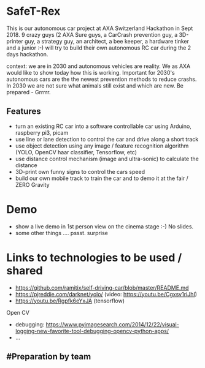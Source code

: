 # SafeT-Rex
This is our autonomous car project at AXA Switzerland Hackathon in Sept 2018.
9 crazy guys (2 AXA Sure guys, a CarCrash prevention guy, a 3D-printer guy, a strategy guy, an architect, a bee keeper, a hardware tinker and a junior :-) will try to build their own autonomous RC car during the 2 days hackathon.

context: we are in 2030 and autonomous vehicles are reality. We as AXA would like to show today how this is working. Important for 2030's autonomous cars are the the newest prevention methods to reduce crashs. In 2030 we are not sure what animals still exist and which are new. Be prepared - Grrrrr.

## Features
- turn an existing RC car into a software controllable car using Arduino, raspberry pi3, picam
- use line or lane detection to control the car and drive along a short track 
- use object detection using any image / feature recognition algorithm (YOLO, OpenCV haar classifier, Tensorflow, etc)
- use distance control mechanism (image and ultra-sonic) to calculate the distance
- 3D-print own funny signs to control the cars speed
- build our own mobile track to train the car and to demo it at the fair / ZERO Gravity

# Demo
- show a live demo in 1st person view on the cinema stage :-) No slides.
- some other things .... pssst. surprise


# Links to technologies to be used / shared
- https://github.com/ramitix/self-driving-car/blob/master/README.md
- https://pjreddie.com/darknet/yolo/ (video: https://youtu.be/Cgxsv1riJhI)
- https://youtu.be/Rgpfk6eYxJA (tensorflow)

Open CV
- debugging: https://www.pyimagesearch.com/2014/12/22/visual-logging-new-favorite-tool-debugging-opencv-python-apps/
- ...


#Preparation by team
- 

